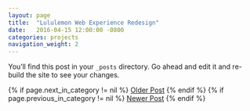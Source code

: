 ```yaml
---
layout: page
title:  "Lululemon Web Experience Redesign"
date:   2016-04-15 12:00:00 -0800
categories: projects
navigation_weight: 2
---
```

You’ll find this post in your `_posts` directory. Go ahead and edit it and re-build the site to see your changes.

{% if page.next_in_category != nil %}
	<a href="{{page.next_in_category.url}}" class="next-link">Older Post</a>
{% endif %}
{% if page.previous_in_category != nil %}
	<a href="{{page.previous_in_category.url}}" class="previous-link">Newer Post</a>
{% endif %}

